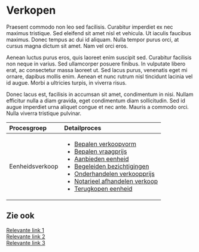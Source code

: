 
# Verkopen

Praesent commodo non leo sed facilisis. Curabitur imperdiet ex nec maximus tristique. Sed eleifend sit amet nisl et vehicula. Ut iaculis faucibus maximus. Donec tempus ac dui id aliquam. Nulla tempor purus orci, at cursus magna dictum sit amet. Nam vel orci eros.

Aenean luctus purus eros, quis laoreet enim suscipit sed. Curabitur facilisis non neque in varius. Sed ullamcorper posuere finibus. In vulputate libero erat, ac consectetur massa laoreet ut. Sed lacus purus, venenatis eget mi ornare, dapibus mollis enim. Aenean et nunc rutrum nisl tincidunt lacinia vel id augue. Morbi a ultricies turpis, in viverra risus.

Donec lacus est, facilisis in accumsan sit amet, condimentum in nisi. Nullam efficitur nulla a diam gravida, eget condimentum diam sollicitudin. Sed id augue imperdiet urna aliquet congue et nec ante. Mauris a commodo orci. Nulla viverra tristique pulvinar.

Procesgroep | Detailproces
:--- | :---
Eenheidsverkoop| <ul><li>[Bepalen verkoopvorm](bepalen-verkoopvorm.md)</li><li>[Bepalen vraagprijs](bepalen-vraagprijs.md)</li><li>[Aanbieden eenheid](aanbieden-eenheid.md)</li><li>[Begeleiden bezichtigingen](begeleiden-bezichtigingen.md)</li><li>[Onderhandelen verkoopprijs](onderhandelen-verkoopprijs.md)</li><li>[Notarieel afhandelen verkoop](notarieel-afhandelen-verkoop.md)</li><li>[Terugkopen eenheid](terugkopen-eenheid.md)</li></ul>

## Zie ook

[Relevante link 1]( )  
[Relevante link 2]( )  
[Relevante link 3]( )
<!--stackedit_data:
eyJoaXN0b3J5IjpbLTYyMjc3NDk2Ml19
-->